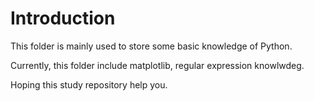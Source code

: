# Introduction
This folder is mainly used to store some basic knowledge of Python.

Currently, this folder include matplotlib, regular expression knowlwdeg.

Hoping this study repository help you.
